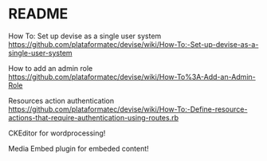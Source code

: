 # README

How To: Set up devise as a single user system
https://github.com/plataformatec/devise/wiki/How-To:-Set-up-devise-as-a-single-user-system

How to add an admin role
https://github.com/plataformatec/devise/wiki/How-To%3A-Add-an-Admin-Role

Resources action authentication
https://github.com/plataformatec/devise/wiki/How-To:-Define-resource-actions-that-require-authentication-using-routes.rb

CKEditor for wordprocessing!

Media Embed plugin for embeded content!